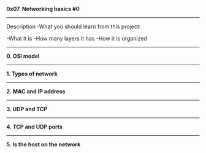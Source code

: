 **0x07. Networking basics #0**  
________________________________________________________________________________  
Description
-What you should learn from this project:

-What it is
-How many layers it has
-How it is organized
________________________________________________________________________________  
**0. OSI model**  

_______________________________________________________________________________  
**1. Types of network**    
________________________________________________________________________________  
**2. MAC and IP address**  
________________________________________________________________________________  
**3. UDP and TCP**   
________________________________________________________________________________  
**4. TCP and UDP ports**  
________________________________________________________________________________  
**5. Is the host on the network**   

